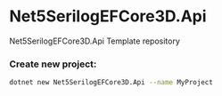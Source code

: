 # Net5SerilogEFCore3D.Api
Net5SerilogEFCore3D.Api Template repository
### Create new project:

```sh
dotnet new Net5SerilogEFCore3D.Api --name MyProject 
```
